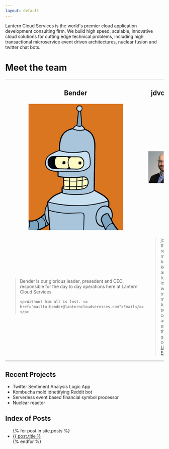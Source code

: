 ```yaml
---
layout: default
---
```

Lantern Cloud Services is the world's premier cloud application development consulting firm.  We build high speed, scalable, innovative cloud solutions for cutting edge technical problems, including high transactional microservice event driven architectures, nuclear fusion and twitter chat bots.  

# Meet the team

<table >
<tr align="center">
  <td><h2>Bender</h2></td>
  <td><h2>jdvcDev</h2></td>
</tr>
<tr align="center">
  <td><img src="./media/bender.jpg" width="300"/></td>
  <td><img src="./media/jc.jpg" width="300"/></td>
</tr>
<tr>
  <td>
  <blockquote>
    <p>Bender is our glorious leader, presedent and CEO, responsible for the day to day operations here at Lantern Cloud Services.</p>

    <p>Without him all is lost. <a href="mailto:bender@lanterncloudservices.com">Email</a></p>
  </blockquote>
  </td>
  <td>
  <blockquote>
    <p>jdvDev is the lowly resident meat bag.  We keep him around to interface with the other meat bags, serve coffee and empty the garbage collector. <a href="https://www.linkedin.com/in/jason-cook-4486b61/">LinkedIn</a> <a href="mailto:jason.cook@lanterncloudservices.com">Email</a>.</p>
  </blockquote>
  </td>
</tr>
</table>

## Recent Projects

* Twitter Sentiment Analysis Logic App
* Kombucha mold idnetifying Reddit bot
* Serverless event based financial symbol processor
* Nuclear reactor

## Index of Posts

<ul>
  {% for post in site.posts %}
    <li>
      <a href="{{ post.url }}">{{ post.title }}</a>
    </li>
  {% endfor %}
</ul>